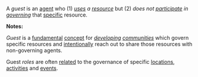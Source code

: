 A *guest* is an [agent](https://github.com/gcassel/Modular-Organization-Terminology/blob/master/terms/agent.md) who (1) *[uses](https://github.com/gcassel/Modular-Organization-Terminology/blob/master/terms/use.md) a [resource](https://github.com/gcassel/Modular-Organization-Terminology/blob/master/terms/resource.md)* but (2) *does not [participate](https://github.com/gcassel/Modular-Organization-Terminology/blob/master/terms/participate.md) in [governing](https://github.com/gcassel/Modular-Organization-Terminology/blob/master/terms/govern.md)* that [specific](https://github.com/gcassel/Modular-Organization-Terminology/blob/master/terms/specific.md) resource.
	
**Notes:**  
  
*Guest* is a [fundamental](https://github.com/gcassel/Modular-Organization-Terminology/blob/master/terms/base.md) [concept](https://github.com/gcassel/Modular-Organization-Terminology/blob/master/terms/concept.md) for *[developing](https://github.com/gcassel/Modular-Organization-Terminology/blob/master/terms/develop.md) [communities](https://github.com/gcassel/Modular-Organization-Terminology/blob/master/terms/community.md)* which govern specific resources and [intentionally](https://github.com/gcassel/Modular-Organization-Terminology/blob/master/terms/intention.md) reach out to share those resources with non-governing agents.
  
Guest *roles* are often [related](https://github.com/gcassel/Modular-Organization-Terminology/blob/master/terms/relationship.md) to the governance of specific [locations](https://github.com/gcassel/Modular-Organization-Terminology/blob/master/terms/location.md), [activities](https://github.com/gcassel/Modular-Organization-Terminology/blob/master/terms/activity.md) and [events](https://github.com/gcassel/Modular-Organization-Terminology/blob/master/terms/event.md).
